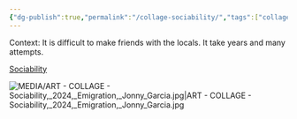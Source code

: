```yaml
---
{"dg-publish":true,"permalink":"/collage-sociability/","tags":["collage/year-2024","c/hand","c/chair","c/plant","c/colour-yellow","c/colour-blue","c/colour-red","c/texture","c/drawing","collage/series/emigration"],"created":"2024-06-28T12:56:46.000-04:00","updated":"2025-08-23T10:22:12.886-04:00"}
---
```



Context: It is difficult to make friends with the locals. It take years and many attempts.

[Sociability](https://www.instagram.com/p/C3BujPDRp5z/)

![MEDIA/ART - COLLAGE - Sociability,_2024,_Emigration,_Jonny_Garcia.jpg|ART - COLLAGE - Sociability,_2024,_Emigration,_Jonny_Garcia.jpg](/img/user/MEDIA/ART%20-%20COLLAGE%20-%20Sociability,_2024,_Emigration,_Jonny_Garcia.jpg)